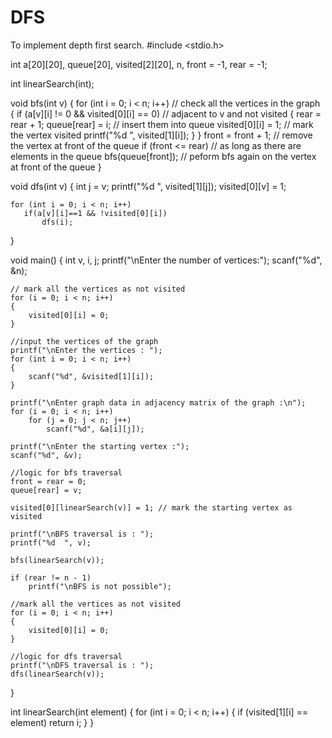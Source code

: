 # DFS
To implement depth first search.
#include <stdio.h>

int a[20][20], queue[20], visited[2][20], n, front = -1, rear = -1;

int linearSearch(int);

void bfs(int v)
{
    for (int i = 0; i < n; i++) // check all the vertices in the graph
    {
        if (a[v][i] != 0 && visited[0][i] == 0) // adjacent to v and not visited
        {
            rear = rear + 1;
            queue[rear] = i;   // insert them into queue
            visited[0][i] = 1; // mark the vertex visited
            printf("%d  ", visited[1][i]);
        }
    }
    front = front + 1;     // remove the vertex at front of the queue
    if (front <= rear)     // as long as there are elements in the queue
        bfs(queue[front]); // peform bfs again on the vertex at front of the queue
}

void dfs(int v)
{
    int j = v;
    printf("%d  ", visited[1][j]);
    visited[0][v] = 1;

    for (int i = 0; i < n; i++)
       if(a[v][i]==1 && !visited[0][i])
           dfs(i);
}

void main()
{
    int v, i, j;
    printf("\nEnter the number of vertices:");
    scanf("%d", &n);

    // mark all the vertices as not visited
    for (i = 0; i < n; i++)
    {
        visited[0][i] = 0;
    }

    //input the vertices of the graph
    printf("\nEnter the vertices : ");
    for (int i = 0; i < n; i++)
    {
        scanf("%d", &visited[1][i]);
    }

    printf("\nEnter graph data in adjacency matrix of the graph :\n");
    for (i = 0; i < n; i++)
        for (j = 0; j < n; j++)
            scanf("%d", &a[i][j]);

    printf("\nEnter the starting vertex :");
    scanf("%d", &v);

    //logic for bfs traversal
    front = rear = 0;
    queue[rear] = v;

    visited[0][linearSearch(v)] = 1; // mark the starting vertex as visited

    printf("\nBFS traversal is : ");
    printf("%d  ", v);

    bfs(linearSearch(v));

    if (rear != n - 1)
        printf("\nBFS is not possible");

    //mark all the vertices as not visited
    for (i = 0; i < n; i++)
    {
        visited[0][i] = 0;
    }

    //logic for dfs traversal
    printf("\nDFS traversal is : ");
    dfs(linearSearch(v));
}

int linearSearch(int element)
{
    for (int i = 0; i < n; i++)
    {
        if (visited[1][i] == element)
            return i;
    }
}
